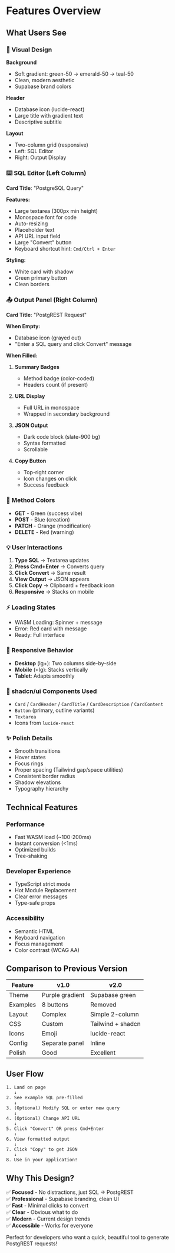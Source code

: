 # Features Overview

## What Users See

### 🎨 Visual Design

**Background**
- Soft gradient: green-50 → emerald-50 → teal-50
- Clean, modern aesthetic
- Supabase brand colors

**Header**
- Database icon (lucide-react)
- Large title with gradient text
- Descriptive subtitle

**Layout**
- Two-column grid (responsive)
- Left: SQL Editor
- Right: Output Display

### ⌨️ SQL Editor (Left Column)

**Card Title**: "PostgreSQL Query"

**Features:**
- Large textarea (300px min height)
- Monospace font for code
- Auto-resizing
- Placeholder text
- API URL input field
- Large "Convert" button
- Keyboard shortcut hint: `Cmd/Ctrl + Enter`

**Styling:**
- White card with shadow
- Green primary button
- Clean borders

### 📤 Output Panel (Right Column)

**Card Title**: "PostgREST Request"

**When Empty:**
- Database icon (grayed out)
- "Enter a SQL query and click Convert" message

**When Filled:**

1. **Summary Badges**
   - Method badge (color-coded)
   - Headers count (if present)

2. **URL Display**
   - Full URL in monospace
   - Wrapped in secondary background

3. **JSON Output**
   - Dark code block (slate-900 bg)
   - Syntax formatted
   - Scrollable

4. **Copy Button**
   - Top-right corner
   - Icon changes on click
   - Success feedback

### 🎯 Method Colors

- **GET** - Green (success vibe)
- **POST** - Blue (creation)
- **PATCH** - Orange (modification)
- **DELETE** - Red (warning)

### 💡 User Interactions

1. **Type SQL** → Textarea updates
2. **Press Cmd+Enter** → Converts query
3. **Click Convert** → Same result
4. **View Output** → JSON appears
5. **Click Copy** → Clipboard + feedback icon
6. **Responsive** → Stacks on mobile

### ⚡ Loading States

- WASM Loading: Spinner + message
- Error: Red card with message
- Ready: Full interface

### 📱 Responsive Behavior

- **Desktop** (lg+): Two columns side-by-side
- **Mobile** (<lg): Stacks vertically
- **Tablet**: Adapts smoothly

### 🎨 shadcn/ui Components Used

- `Card` / `CardHeader` / `CardTitle` / `CardDescription` / `CardContent`
- `Button` (primary, outline variants)
- `Textarea`
- Icons from `lucide-react`

### ✨ Polish Details

- Smooth transitions
- Hover states
- Focus rings
- Proper spacing (Tailwind gap/space utilities)
- Consistent border radius
- Shadow elevations
- Typography hierarchy

## Technical Features

### Performance
- Fast WASM load (~100-200ms)
- Instant conversion (<1ms)
- Optimized builds
- Tree-shaking

### Developer Experience
- TypeScript strict mode
- Hot Module Replacement
- Clear error messages
- Type-safe props

### Accessibility
- Semantic HTML
- Keyboard navigation
- Focus management
- Color contrast (WCAG AA)

## Comparison to Previous Version

| Feature | v1.0 | v2.0 |
|---------|------|------|
| Theme | Purple gradient | Supabase green |
| Examples | 8 buttons | Removed |
| Layout | Complex | Simple 2-column |
| CSS | Custom | Tailwind + shadcn |
| Icons | Emoji | lucide-react |
| Config | Separate panel | Inline |
| Polish | Good | Excellent |

## User Flow

```
1. Land on page
   ↓
2. See example SQL pre-filled
   ↓
3. (Optional) Modify SQL or enter new query
   ↓
4. (Optional) Change API URL
   ↓
5. Click "Convert" OR press Cmd+Enter
   ↓
6. View formatted output
   ↓
7. Click "Copy" to get JSON
   ↓
8. Use in your application!
```

## Why This Design?

✅ **Focused** - No distractions, just SQL → PostgREST  
✅ **Professional** - Supabase branding, clean UI  
✅ **Fast** - Minimal clicks to convert  
✅ **Clear** - Obvious what to do  
✅ **Modern** - Current design trends  
✅ **Accessible** - Works for everyone  

Perfect for developers who want a quick, beautiful tool to generate PostgREST requests!
